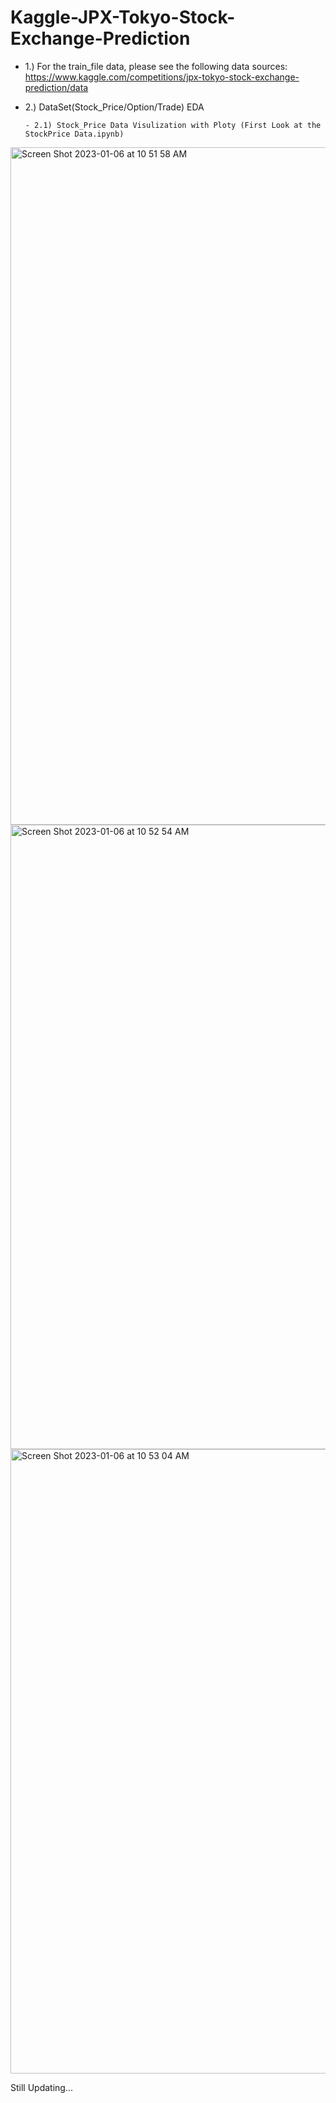 # Kaggle-JPX-Tokyo-Stock-Exchange-Prediction

- 1.) For the train_file data, please see the following data sources: https://www.kaggle.com/competitions/jpx-tokyo-stock-exchange-prediction/data

- 2.) DataSet(Stock_Price/Option/Trade) EDA

      - 2.1) Stock_Price Data Visulization with Ploty (First Look at the StockPrice Data.ipynb)
      
<img width="1084" alt="Screen Shot 2023-01-06 at 10 51 58 AM" src="https://user-images.githubusercontent.com/80143995/210920413-e30cfe55-9ddf-4fad-9e69-726c478c13fa.png">
      
<img width="999" alt="Screen Shot 2023-01-06 at 10 52 54 AM" src="https://user-images.githubusercontent.com/80143995/210920416-f674bb55-6f30-4055-b8ed-beca411f0956.png">
  
<img width="999" alt="Screen Shot 2023-01-06 at 10 53 04 AM" src="https://user-images.githubusercontent.com/80143995/210920426-5132d399-2f71-4e64-916b-f66f27687534.png">

      
Still Updating...
